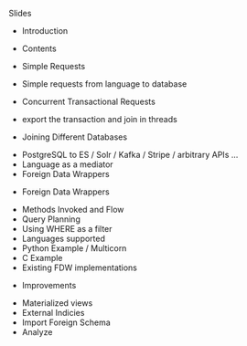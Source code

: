 Slides

 * Introduction

 * Contents

 * Simple Requests
 - Simple requests from language to database

 * Concurrent Transactional Requests
 - export the transaction and join in threads

 * Joining Different Databases
 - PostgreSQL to ES / Solr / Kafka / Stripe / arbitrary APIs ...
 - Language as a mediator
 - Foreign Data Wrappers

 * Foreign Data Wrappers
 - Methods Invoked and Flow
 - Query Planning
 - Using WHERE as a filter
 - Languages supported
 - Python Example / Multicorn
 - C Example
 - Existing FDW implementations

 * Improvements
 - Materialized views
 - External Indicies
 - Import Foreign Schema
 - Analyze

